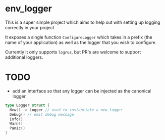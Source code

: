 # env_logger

This is a super simple project which aims to help out with setting up logging correctly in your project

It exposes a single function `ConfigureLogger` which takes in a prefix (the name of your application)
as well as the logger that you wish to configure.

Currently it only supports `logrus`, but PR's are welcome to support additional loggers.



# TODO

- add an interface so that any logger can be injected as the canonical logger

``` go
type Logger struct {
  New() -> Logger // used to instantiate a new logger
  Debug() // emit debug message
  Info()
  Warn()
  Panic()
}
```
